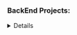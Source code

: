   <summary><h3>BackEnd Projects:</h3></summary>
<details>

  <div style="overflow-x: auto; white-space: nowrap;">
    <table>
      <tr>
        <th style="width: 140px">Projects Name</th>
        <th>Project Description</th>
        <th>Features</th>
        <th>Built With</th>
        <th>Architecture</th>
        <th style="width: 120px">Source Code</th>
      </tr>
      <tr>
        <td>E-Wallets</td>
        <td>An E-wallet app designed to simplify your financial transactions.</td>
        <td>Feature1</td>
        <td>GoLang, JSON Web Token, Bcrypt GoLang, PostgreSQL.</td>
        <td>Architecture1</td>
        <td>[Link](#)</td>
      </tr>
      <!-- ... (tambahkan baris sesuai kebutuhan) ... -->
    </table>
  </div>
</details>
